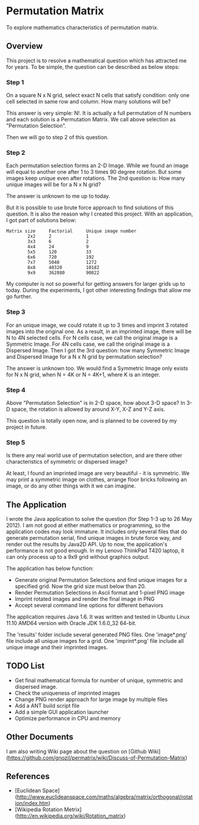 Permutation Matrix
==================

To explore mathematics characteristics of permutation matrix.

Overview
--------

This project is to resolve a mathematical question which has attracted me for years.
To be simple, the question can be described as below steps:

### Step 1
On a square N x N grid, select exact N cells that satisfy condition: only
one cell selected in same row and column. How many solutions will be?

This answer is very simple: N!. It is actually a full permutation of N
numbers and each solution is a Permutation Matrix. We call above selection
as "Permutation Selection".

Then we will go to step 2 of this question.

### Step 2
Each permutation selection forms an 2-D Image. While we found an image will
equal to another one after 1 to 3 times 90 degree rotation. But some images
keep unique even after rotations. The 2nd question is: How many unique images
will be for a N x N grid?

The answer is unknown to me up to today.

But it is possible to use brute force approach to find solutions of this
question. It is also the reason why I created this project. With an application,
I got part of solutions below:

    Matrix size     Factorial     Unique image number
            2x2     2             1
            3x3     6             2
            4x4     24            9
            5x5     120           33
            6x6     720           192
            7x7     5040          1272
            8x8     40320         10182
            9x9     362880        90822

My computer is not so powerful for getting answers for larger grids up to today.
During the experiments, I got other interesting findings that allow me go further.

### Step 3
For an unique image, we could rotate it up to 3 times and imprint 3 rotated
images into the original one. As a result, in an imprinted image, there will
be N to 4N selected cells. For N cells case, we call the original image is a
Symmetric Image. For 4N cells case, we call the original image is a
Dispersed Image. Then I got the 3rd question: how many Symmetric Image and
Dispersed Image for a N x N grid by permutation selection?

The answer is unknown too. We would find a Symmetric Image only exists for
N x N grid, when N = 4K or N = 4K+1, where K is an integer.

### Step 4
Above "Permutation Selection" is in 2-D space, how about 3-D space? In 3-D
space, the rotation is allowed by around X-Y, X-Z and Y-Z axis.

This question is totally open now, and is planned to be covered by my project
in future.

### Step 5
Is there any real world use of permutation selection, and are there other
characteristics of symmetric or dispersed image?

At least, I found an imprinted image are very beautiful - it is symmetric.
We may print a symmetric image on clothes, arrange floor bricks following
an image, or do any other things with it we can imagine.

The Application
---------------
I wrote the Java application to solve the question (for Step 1-3 up to 26 May 2012).
I am not good at either mathematics or programming, so the application codes
may look immature. It includes only several files that do generate permutation
serial, find unique images in brute force way, and render out the results
by Java2D API. Up to now, the application's performance is not good enough. In
my Lenovo ThinkPad T420 laptop, it can only process up to a 9x9 grid without
graphics output.

The application has below function:
* Generate original Permutation Selections and find unique images for a specified grid.
  Now the grid size must below than 20.
* Render Permutation Selections in Ascii format and 1-pixel PNG image
* Imprint rotated images and render the final image in PNG
* Accept several command line options for different behaviors

The application requires Java 1.6. It was written and tested in Ubuntu Linux 11.10 AMD64
version with Oracle JDK 1.6.0\_32 64-bit.

The 'results' folder include several generated PNG files. One 'image\*.png' file include
all unique images for a grid. One 'imprint\*.png' file include all unique image and their
imprinted images.

TODO List
---------
* Get final mathematical formula for number of unique, symmetric and dispersed image.
* Check the uniqueness of imprinted images
* Change PNG render approach for large image by multiple files
* Add a ANT build script file
* Add a simple GUI application launcher
* Optimize performance in CPU and memory

Other Documents
---------------
I am also writing Wiki page about the question on [Github Wiki] (https://github.com/gnozil/permatrix/wiki/Discuss-of-Permutation-Matrix)

References
----------
* [Euclidean Space] (http://www.euclideanspace.com/maths/algebra/matrix/orthogonal/rotation/index.htm)
* [Wikipedia Rotation Metrix] (http://en.wikipedia.org/wiki/Rotation_matrix)